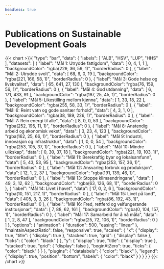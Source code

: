 ```yaml
---
headless: true
---
```

<h1>Publications on Sustainable Development Goals</h1>
{{< chart >}}{
    "type": "bar",
    "data": {
        "labels": [
            "ALB",
            "HSV",
            "LUP",
            "HHS"
        ],
        "datasets": [
            {
                "label": "Mål 1: Utrydde fattigdom",
                "data": [
                    0,
                    4,
                    1,
                    1
                ],
                "backgroundColor": "rgba(229, 36, 59, 1)",
                "borderRadius": 0
            },
            {
                "label": "Mål 2: Utrydde svolt",
                "data": [
                    68,
                    6,
                    0,
                    19
                ],
                "backgroundColor": "rgba(221, 166, 58, 1)",
                "borderRadius": 0
            },
            {
                "label": "Mål 3: Gode helse og livskvalitet",
                "data": [
                    65,
                    641,
                    27,
                    130
                ],
                "backgroundColor": "rgba(76, 159, 56, 1)",
                "borderRadius": 0
            },
            {
                "label": "Mål 4: God utdanning",
                "data": [
                    6,
                    171,
                    433,
                    91
                ],
                "backgroundColor": "rgba(197, 25, 45, 1)",
                "borderRadius": 0
            },
            {
                "label": "Mål 5: Likestilling mellom kjønna",
                "data": [
                    1,
                    33,
                    18,
                    22
                ],
                "backgroundColor": "rgba(255, 58, 33, 1)",
                "borderRadius": 0
            },
            {
                "label": "Mål 6: Reint vatn og gode sanitær forhold",
                "data": [
                    4,
                    3,
                    1,
                    0
                ],
                "backgroundColor": "rgba(38, 189, 226, 1)",
                "borderRadius": 0
            },
            {
                "label": "Mål 7: Rein energi til alle",
                "data": [
                    8,
                    0,
                    0,
                    53
                ],
                "backgroundColor": "rgba(252, 195, 11, 1)",
                "borderRadius": 0
            },
            {
                "label": "Mål 8: Anstendig arbeid og økonomisk vekst",
                "data": [
                    3,
                    23,
                    4,
                    123
                ],
                "backgroundColor": "rgba(162, 25, 66, 1)",
                "borderRadius": 0
            },
            {
                "label": "Mål 9: Industri, innovasjon og infrastruktur",
                "data": [
                    1,
                    0,
                    0,
                    54
                ],
                "backgroundColor": "rgba(253, 105, 37, 1)",
                "borderRadius": 0
            },
            {
                "label": "Mål 10: Mindre ulikskap",
                "data": [
                    0,
                    30,
                    37,
                    18
                ],
                "backgroundColor": "rgba(221, 19, 103, 1)",
                "borderRadius": 0
            },
            {
                "label": "Mål 11: Berekraftig byar og lokalsamfunn",
                "data": [
                    5,
                    43,
                    53,
                    95
                ],
                "backgroundColor": "rgba(253, 157, 36, 1)",
                "borderRadius": 0
            },
            {
                "label": "Mål 12: Ansvarleg forbruk og produksjon",
                "data": [
                    12,
                    1,
                    2,
                    37
                ],
                "backgroundColor": "rgba(191, 139, 46, 1)",
                "borderRadius": 0
            },
            {
                "label": "Mål 13: Stoppe klimaendringane",
                "data": [
                    49,
                    3,
                    12,
                    62
                ],
                "backgroundColor": "rgba(63, 126, 68, 1)",
                "borderRadius": 0
            },
            {
                "label": "Mål 14: Livet i havet",
                "data": [
                    17,
                    0,
                    2,
                    6
                ],
                "backgroundColor": "rgba(10, 151, 217, 1)",
                "borderRadius": 0
            },
            {
                "label": "Mål 15: Livet på land",
                "data": [
                    405,
                    3,
                    3,
                    26
                ],
                "backgroundColor": "rgba(86, 192, 43, 1)",
                "borderRadius": 0
            },
            {
                "label": "Mål 16: Fred, rettferd og velfungerande institusjonar",
                "data": [
                    7,
                    88,
                    62,
                    161
                ],
                "backgroundColor": "rgba(0, 104, 157, 1)",
                "borderRadius": 0
            },
            {
                "label": "Mål 17: Samarbeid for å nå måla",
                "data": [
                    1,
                    2,
                    8,
                    47
                ],
                "backgroundColor": "rgba(25, 72, 106, 1)",
                "borderRadius": 0
            }
        ]
    },
    "options": {
        "animation": {
            "duration": 500,
            "easing": "linear"
        },
        "maintainAspectRatio": false,
        "responsive": true,
        "scales": {
            "x": {
                "display": true,
                "title": {
                    "display": true
                },
                "stacked": true,
                "grid": {
                    "display": false
                },
                "ticks": {
                    "color": "black"
                }
            },
            "y": {
                "display": true,
                "title": {
                    "display": true
                },
                "stacked": true,
                "grid": {
                    "display": false
                },
                "beginAtZero": true,
                "ticks": {
                    "color": "black"
                }
            }
        },
        "plugins": {
            "datalabels": {
                "color": "black"
            },
            "legend": {
                "display": true,
                "position": "bottom",
                "labels": {
                    "color": "black"
                }
            }
        }
    }
}
{{< /chart >}}
